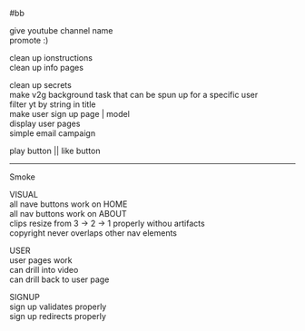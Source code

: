 #bb

give youtube channel name  
promote :)  

clean up ionstructions  
clean up info pages  

clean up secrets  
make v2g  background task that can be spun up for a specific user  
filter yt by string in title  
make user sign up page | model  
display user pages  
simple email campaign  

play button || like button  
________________________________
Smoke  

VISUAL  
all nave buttons work on HOME  
all nav buttons work on ABOUT  
clips resize from 3 -> 2 -> 1 properly withou artifacts  
copyright never overlaps other nav elements  

USER  
user pages work  
can drill into video  
can drill back to user page  

SIGNUP  
sign up validates properly  
sign up redirects properly  